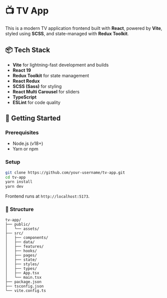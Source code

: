 # 📺 TV App

This is a modern TV application frontend built with **React**, powered by **Vite**, styled using **SCSS**, and state-managed with **Redux Toolkit**.

## 📦 Tech Stack
- **Vite** for lightning-fast development and builds
- **React 19**
- **Redux Toolkit** for state management
- **React Redux**
- **SCSS (Sass)** for styling
- **React Multi Carousel** for sliders
- **TypeScript**
- **ESLint** for code quality

## 🚀 Getting Started

### Prerequisites
- Node.js (v18+)
- Yarn or npm

### Setup

```bash
git clone https://github.com/your-username/tv-app.git
cd tv-app
yarn install
yarn dev
```

Frontend runs at `http://localhost:5173`.

### 📁 Structure

```text
tv-app/
├── public/
│   └── assets/
├── src/
│   ├── components/
│   ├── data/
│   ├── features/
│   ├── hooks/
│   ├── pages/
│   ├── state/
│   ├── styles/
│   ├── types/
│   ├── App.tsx
│   └── main.tsx
├── package.json
├── tsconfig.json
└── vite.config.ts
```